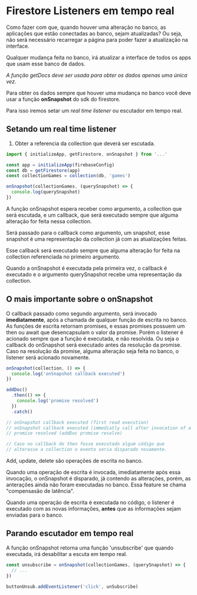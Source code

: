 # Firestore Listeners em tempo real

Como fazer com que, quando houver uma alteração no banco, as aplicações que estão
conectadas ao banco, sejam atualizadas? Ou seja, não será necessário recarregar a página
para poder fazer a atualização na interface.

Qualquer mudança feita no banco, irá atualizar a interface de todos os apps que
usam esse banco de dados.

*A função getDocs deve ser usada para obter os dados apenas uma única vez*.

Para obter os dados sempre que houver uma mudança no banco você deve usar
a função **onSnapshot** do sdk do firestore.

Para isso iremos setar um *real time listener* ou escutador em tempo real.

## Setando um real time listener

1. Obter a referencia da collection que deverá ser escutada.

```js
import { initializeApp, getFirestore, onSnapshot } from '...'

const app = initializeApp(firebaseConfig)
const db = getFirestore(app)
const collectionGames = collection(db, 'games')

onSnapshot(collectionGames, (querySnapshot) => {
  console.log(querySnapshot)
})
```

A função onSnapshot espera receber como argumento, a collection que será escutada,
e um callback, que será executado sempre que alguma alteração for feita nessa collection.

Será passado para o callback como argumento, um snapshot, esse snapshot é uma representação
da collection já com as atualizações feitas.

Esse callback será executado sempre que alguma alteração for feita na collection referenciada
no primeiro argumento.

Quando a onSnapshot é executada pela primeira vez, o callback é executado e o argumento querySnapshot
recebe uma representação da collection.

## O mais importante sobre o onSnapshot

O callback passado como segundo argumento, será invocado **imediatamente**,
após a chamada de qualquer função de escrita no banco. As funções de escrita
retornam promises, e essas promises possuem um then ou await que desencapsulam 
o valor da promise. Porém o listener é acionado sempre que a função é executada,
e não resolvida. Ou seja o callback do onSnapshot será executado antes
da resolução da promise. Caso na resolução da promise, alguma alteração seja feita
no banco, o listener será acionado novamente.

```js
onSnapshot(collection, () => { 
  console.log('onSnapshot callback executed') 
})

addDoc()
  .then(() => {
    console.log('promise resolved')
  })
  .catch()

// onSnapshot callback executed (first read execution)
// onSnapshot callback executed (immediatly call after invocation of a addDoc)
// promise resolved (addDoc promise resolve)

// Caso no callback do then fosse executado algum código que 
// alterasse a collection o evento seria disparado novamente.
```

Add, update, delete são operações de escrita no banco.

Quando uma operação de escrita é invocada, imediatamente após essa invocação,
o onSnapshot é disparado, já contendo as alterações, porém, as anterações
ainda não foram executadas no banco. Essa feature se chama "compensasão de latência".

Quando uma operação de escrita é executada no código, o listener é executado
com as novas informações, **antes** que as informações sejam enviadas para o banco.

## Parando escutador em tempo real

A função onSnapshot retorna uma função 'unsubscribe' que quando executada, 
irá desabilitar a escuta em tempo real.

```js
const unsubscribe = onSnapshot(collectionGames, (querySnapshot) => {
  // ...
})

buttonUnsub.addEventListener('click', unSubscribe)
```